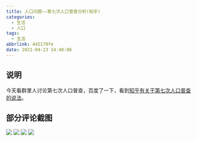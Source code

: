 ```yaml
---
title: 人口问题——第七次人口普查分析(知乎)
categories:
  - 生活
  - 人口
tags:
  - 生活
abbrlink: 445170fe
date: 2021-04-23 14:40:08
---
```

## 说明

今天看群里人讨论第七次人口普查，百度了一下，看到[知乎有关于第七次人口普查的说法](https://www.zhihu.com/question/453859882)。

<!--more-->

## 部分评论截图

![][1]
![][2]
![][3]
![][4]



[1]:https://raw.githubusercontent.com/PGzxc/CDN/master/blog-life/chinese-population-census-1.jpg
[2]:https://raw.githubusercontent.com/PGzxc/CDN/master/blog-life/chinese-population-census-2.jpg
[3]:https://raw.githubusercontent.com/PGzxc/CDN/master/blog-life/chinese-population-census-3.jpg
[4]:https://raw.githubusercontent.com/PGzxc/CDN/master/blog-life/chinese-population-census-4.jpg
